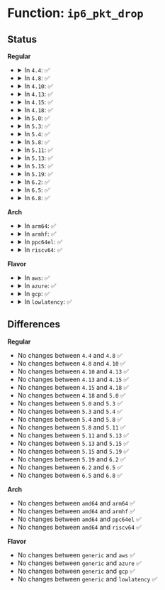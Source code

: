 # Function: <code>ip6_pkt_drop</code>

## Status
<b>Regular</b>
<ul>
<li>
<details>
<summary>In <code>4.4</code>: ✅</summary>

```c
int ip6_pkt_drop(struct sk_buff *skb, u8 code, int ipstats_mib_noroutes);
```

**Collision:** Unique Static

**Inline:** No

**Transformation:** False

**Instances:**

```
In net/ipv6/route.c (ffffffff817d3a90)
Location: net/ipv6/route.c:2442
Inline: False
Direct callers:
  - net/ipv6/route.c:ip6_pkt_discard
  - net/ipv6/route.c:ip6_pkt_discard_out
  - net/ipv6/route.c:ip6_pkt_prohibit
  - net/ipv6/route.c:ip6_pkt_prohibit_out
```
**Symbols:**

```
ffffffff817d3a90-ffffffff817d3b71: ip6_pkt_drop (STB_LOCAL)
```
</details>
</li>
<li>
<details>
<summary>In <code>4.8</code>: ✅</summary>

```c
int ip6_pkt_drop(struct sk_buff *skb, u8 code, int ipstats_mib_noroutes);
```

**Collision:** Unique Static

**Inline:** No

**Transformation:** False

**Instances:**

```
In net/ipv6/route.c (ffffffff81841490)
Location: net/ipv6/route.c:2513
Inline: False
Direct callers:
  - net/ipv6/route.c:ip6_pkt_prohibit_out
  - net/ipv6/route.c:ip6_pkt_prohibit
  - net/ipv6/route.c:ip6_pkt_discard_out
  - net/ipv6/route.c:ip6_pkt_discard
```
**Symbols:**

```
ffffffff81841490-ffffffff81841576: ip6_pkt_drop (STB_LOCAL)
```
</details>
</li>
<li>
<details>
<summary>In <code>4.10</code>: ✅</summary>

```c
int ip6_pkt_drop(struct sk_buff *skb, u8 code, int ipstats_mib_noroutes);
```

**Collision:** Unique Static

**Inline:** No

**Transformation:** False

**Instances:**

```
In net/ipv6/route.c (ffffffff818732f0)
Location: net/ipv6/route.c:2562
Inline: False
Direct callers:
  - net/ipv6/route.c:ip6_pkt_prohibit_out
  - net/ipv6/route.c:ip6_pkt_prohibit
  - net/ipv6/route.c:ip6_pkt_discard_out
  - net/ipv6/route.c:ip6_pkt_discard
```
**Symbols:**

```
ffffffff818732f0-ffffffff818733d6: ip6_pkt_drop (STB_LOCAL)
```
</details>
</li>
<li>
<details>
<summary>In <code>4.13</code>: ✅</summary>

```c
int ip6_pkt_drop(struct sk_buff *skb, u8 code, int ipstats_mib_noroutes);
```

**Collision:** Unique Static

**Inline:** No

**Transformation:** False

**Instances:**

```
In net/ipv6/route.c (ffffffff81897cc0)
Location: net/ipv6/route.c:2646
Inline: False
Direct callers:
  - net/ipv6/route.c:ip6_pkt_prohibit_out
  - net/ipv6/route.c:ip6_pkt_prohibit
  - net/ipv6/route.c:ip6_pkt_discard_out
  - net/ipv6/route.c:ip6_pkt_discard
```
**Symbols:**

```
ffffffff81897cc0-ffffffff81897da4: ip6_pkt_drop (STB_LOCAL)
```
</details>
</li>
<li>
<details>
<summary>In <code>4.15</code>: ✅</summary>

```c
int ip6_pkt_drop(struct sk_buff *skb, u8 code, int ipstats_mib_noroutes);
```

**Collision:** Unique Static

**Inline:** No

**Transformation:** False

**Instances:**

```
In net/ipv6/route.c (ffffffff81919040)
Location: net/ipv6/route.c:3347
Inline: False
Direct callers:
  - net/ipv6/route.c:ip6_pkt_prohibit_out
  - net/ipv6/route.c:ip6_pkt_prohibit
  - net/ipv6/route.c:ip6_pkt_discard_out
  - net/ipv6/route.c:ip6_pkt_discard
```
**Symbols:**

```
ffffffff81919040-ffffffff81919124: ip6_pkt_drop (STB_LOCAL)
```
</details>
</li>
<li>
<details>
<summary>In <code>4.18</code>: ✅</summary>

```c
int ip6_pkt_drop(struct sk_buff *skb, u8 code, int ipstats_mib_noroutes);
```

**Collision:** Unique Static

**Inline:** No

**Transformation:** False

**Instances:**

```
In net/ipv6/route.c (ffffffff819707e0)
Location: net/ipv6/route.c:3691
Inline: False
Direct callers:
  - net/ipv6/route.c:ip6_pkt_prohibit_out
  - net/ipv6/route.c:ip6_pkt_prohibit
  - net/ipv6/route.c:ip6_pkt_discard_out
  - net/ipv6/route.c:ip6_pkt_discard
```
**Symbols:**

```
ffffffff819707e0-ffffffff819708bd: ip6_pkt_drop (STB_LOCAL)
```
</details>
</li>
<li>
<details>
<summary>In <code>5.0</code>: ✅</summary>

```c
int ip6_pkt_drop(struct sk_buff *skb, u8 code, int ipstats_mib_noroutes);
```

**Collision:** Unique Static

**Inline:** No

**Transformation:** False

**Instances:**

```
In net/ipv6/route.c (ffffffff819a6410)
Location: net/ipv6/route.c:3671
Inline: False
Direct callers:
  - net/ipv6/route.c:ip6_pkt_prohibit_out
  - net/ipv6/route.c:ip6_pkt_prohibit
  - net/ipv6/route.c:ip6_pkt_discard_out
  - net/ipv6/route.c:ip6_pkt_discard
```
**Symbols:**

```
ffffffff819a6410-ffffffff819a64ed: ip6_pkt_drop (STB_LOCAL)
```
</details>
</li>
<li>
<details>
<summary>In <code>5.3</code>: ✅</summary>

```c
int ip6_pkt_drop(struct sk_buff *skb, u8 code, int ipstats_mib_noroutes);
```

**Collision:** Unique Static

**Inline:** No

**Transformation:** False

**Instances:**

```
In net/ipv6/route.c (ffffffff81a12af0)
Location: net/ipv6/route.c:4322
Inline: False
Direct callers:
  - net/ipv6/route.c:ip6_pkt_prohibit_out
  - net/ipv6/route.c:ip6_pkt_prohibit
  - net/ipv6/route.c:ip6_pkt_discard_out
  - net/ipv6/route.c:ip6_pkt_discard
```
**Symbols:**

```
ffffffff81a12af0-ffffffff81a12c85: ip6_pkt_drop (STB_LOCAL)
```
</details>
</li>
<li>
<details>
<summary>In <code>5.4</code>: ✅</summary>

```c
int ip6_pkt_drop(struct sk_buff *skb, u8 code, int ipstats_mib_noroutes);
```

**Collision:** Unique Static

**Inline:** No

**Transformation:** False

**Instances:**

```
In net/ipv6/route.c (ffffffff81a496e0)
Location: net/ipv6/route.c:4335
Inline: False
Direct callers:
  - net/ipv6/route.c:ip6_pkt_prohibit_out
  - net/ipv6/route.c:ip6_pkt_prohibit
  - net/ipv6/route.c:ip6_pkt_discard_out
  - net/ipv6/route.c:ip6_pkt_discard
```
**Symbols:**

```
ffffffff81a496e0-ffffffff81a49875: ip6_pkt_drop (STB_LOCAL)
```
</details>
</li>
<li>
<details>
<summary>In <code>5.8</code>: ✅</summary>

```c
int ip6_pkt_drop(struct sk_buff *skb, u8 code, int ipstats_mib_noroutes);
```

**Collision:** Unique Static

**Inline:** No

**Transformation:** False

**Instances:**

```
In net/ipv6/route.c (ffffffff81b40130)
Location: net/ipv6/route.c:4376
Inline: False
Direct callers:
  - net/ipv6/route.c:ip6_pkt_prohibit_out
  - net/ipv6/route.c:ip6_pkt_prohibit
  - net/ipv6/route.c:ip6_pkt_discard_out
  - net/ipv6/route.c:ip6_pkt_discard
```
**Symbols:**

```
ffffffff81b40130-ffffffff81b402b1: ip6_pkt_drop (STB_LOCAL)
```
</details>
</li>
<li>
<details>
<summary>In <code>5.11</code>: ✅</summary>

```c
int ip6_pkt_drop(struct sk_buff *skb, u8 code, int ipstats_mib_noroutes);
```

**Collision:** Unique Static

**Inline:** No

**Transformation:** False

**Instances:**

```
In net/ipv6/route.c (ffffffff81b4eb10)
Location: net/ipv6/route.c:4360
Inline: False
Direct callers:
  - net/ipv6/route.c:ip6_pkt_prohibit_out
  - net/ipv6/route.c:ip6_pkt_prohibit
  - net/ipv6/route.c:ip6_pkt_discard_out
  - net/ipv6/route.c:ip6_pkt_discard
```
**Symbols:**

```
ffffffff81b4eb10-ffffffff81b4ec9c: ip6_pkt_drop (STB_LOCAL)
```
</details>
</li>
<li>
<details>
<summary>In <code>5.13</code>: ✅</summary>

```c
int ip6_pkt_drop(struct sk_buff *skb, u8 code, int ipstats_mib_noroutes);
```

**Collision:** Unique Static

**Inline:** No

**Transformation:** False

**Instances:**

```
In net/ipv6/route.c (ffffffff81b3c940)
Location: net/ipv6/route.c:4375
Inline: False
Direct callers:
  - net/ipv6/route.c:ip6_pkt_prohibit_out
  - net/ipv6/route.c:ip6_pkt_prohibit
  - net/ipv6/route.c:ip6_pkt_discard_out
  - net/ipv6/route.c:ip6_pkt_discard
```
**Symbols:**

```
ffffffff81b3c940-ffffffff81b3cacc: ip6_pkt_drop (STB_LOCAL)
```
</details>
</li>
<li>
<details>
<summary>In <code>5.15</code>: ✅</summary>

```c
int ip6_pkt_drop(struct sk_buff *skb, u8 code, int ipstats_mib_noroutes);
```

**Collision:** Unique Static

**Inline:** No

**Transformation:** False

**Instances:**

```
In net/ipv6/route.c (ffffffff81c03260)
Location: net/ipv6/route.c:4505
Inline: False
Direct callers:
  - net/ipv6/route.c:ip6_pkt_prohibit_out
  - net/ipv6/route.c:ip6_pkt_prohibit
  - net/ipv6/route.c:ip6_pkt_discard_out
  - net/ipv6/route.c:ip6_pkt_discard
```
**Symbols:**

```
ffffffff81c03260-ffffffff81c03462: ip6_pkt_drop (STB_LOCAL)
```
</details>
</li>
<li>
<details>
<summary>In <code>5.19</code>: ✅</summary>

```c
int ip6_pkt_drop(struct sk_buff *skb, u8 code, int ipstats_mib_noroutes);
```

**Collision:** Unique Static

**Inline:** No

**Transformation:** False

**Instances:**

```
In net/ipv6/route.c (ffffffff81d9d1b0)
Location: net/ipv6/route.c:4481
Inline: False
Direct callers:
  - net/ipv6/route.c:ip6_pkt_prohibit_out
  - net/ipv6/route.c:ip6_pkt_prohibit
  - net/ipv6/route.c:ip6_pkt_discard_out
  - net/ipv6/route.c:ip6_pkt_discard
```
**Symbols:**

```
ffffffff81d9d1b0-ffffffff81d9d3f9: ip6_pkt_drop (STB_LOCAL)
```
</details>
</li>
<li>
<details>
<summary>In <code>6.2</code>: ✅</summary>

```c
int ip6_pkt_drop(struct sk_buff *skb, u8 code, int ipstats_mib_noroutes);
```

**Collision:** Unique Static

**Inline:** No

**Transformation:** False

**Instances:**

```
In net/ipv6/route.c (ffffffff81f6c0e0)
Location: net/ipv6/route.c:4481
Inline: False
Direct callers:
  - net/ipv6/route.c:ip6_pkt_prohibit_out
  - net/ipv6/route.c:ip6_pkt_prohibit
  - net/ipv6/route.c:ip6_pkt_discard_out
  - net/ipv6/route.c:ip6_pkt_discard
```
**Symbols:**

```
ffffffff81f6c0e0-ffffffff81f6c329: ip6_pkt_drop (STB_LOCAL)
```
</details>
</li>
<li>
<details>
<summary>In <code>6.5</code>: ✅</summary>

```c
int ip6_pkt_drop(struct sk_buff *skb, u8 code, int ipstats_mib_noroutes);
```

**Collision:** Unique Static

**Inline:** No

**Transformation:** False

**Instances:**

```
In net/ipv6/route.c (ffffffff81fcc210)
Location: net/ipv6/route.c:4479
Inline: False
Direct callers:
  - net/ipv6/route.c:ip6_pkt_prohibit_out
  - net/ipv6/route.c:ip6_pkt_prohibit
  - net/ipv6/route.c:ip6_pkt_discard_out
  - net/ipv6/route.c:ip6_pkt_discard
```
**Symbols:**

```
ffffffff81fcc210-ffffffff81fcc464: ip6_pkt_drop (STB_LOCAL)
```
</details>
</li>
<li>
<details>
<summary>In <code>6.8</code>: ✅</summary>

```c
int ip6_pkt_drop(struct sk_buff *skb, u8 code, int ipstats_mib_noroutes);
```

**Collision:** Unique Static

**Inline:** No

**Transformation:** False

**Instances:**

```
In net/ipv6/route.c (ffffffff820999f0)
Location: net/ipv6/route.c:4481
Inline: False
Direct callers:
  - net/ipv6/route.c:ip6_pkt_prohibit_out
  - net/ipv6/route.c:ip6_pkt_prohibit
  - net/ipv6/route.c:ip6_pkt_discard_out
  - net/ipv6/route.c:ip6_pkt_discard
```
**Symbols:**

```
ffffffff820999f0-ffffffff82099c47: ip6_pkt_drop (STB_LOCAL)
```
</details>
</li>
</ul>
<b>Arch</b>
<ul>
<li>
<details>
<summary>In <code>arm64</code>: ✅</summary>

```c
int ip6_pkt_drop(struct sk_buff *skb, u8 code, int ipstats_mib_noroutes);
```

**Collision:** Unique Static

**Inline:** No

**Transformation:** False

**Instances:**

```
In net/ipv6/route.c (ffff800010d11dd8)
Location: net/ipv6/route.c:4335
Inline: False
Direct callers:
  - net/ipv6/route.c:ip6_pkt_prohibit_out
  - net/ipv6/route.c:ip6_pkt_prohibit
  - net/ipv6/route.c:ip6_pkt_discard_out
  - net/ipv6/route.c:ip6_pkt_discard
```
**Symbols:**

```
ffff800010d11dd8-ffff800010d11fb8: ip6_pkt_drop (STB_LOCAL)
```
</details>
</li>
<li>
<details>
<summary>In <code>armhf</code>: ✅</summary>

```c
int ip6_pkt_drop(struct sk_buff *skb, u8 code, int ipstats_mib_noroutes);
```

**Collision:** Unique Static

**Inline:** No

**Transformation:** False

**Instances:**

```
In net/ipv6/route.c (c0e12b28)
Location: net/ipv6/route.c:4335
Inline: False
Direct callers:
  - net/ipv6/route.c:ip6_pkt_prohibit_out
  - net/ipv6/route.c:ip6_pkt_prohibit
  - net/ipv6/route.c:ip6_pkt_discard_out
  - net/ipv6/route.c:ip6_pkt_discard
```
**Symbols:**

```
c0e12b28-c0e12e70: ip6_pkt_drop (STB_LOCAL)
```
</details>
</li>
<li>
<details>
<summary>In <code>ppc64el</code>: ✅</summary>

```c
int ip6_pkt_drop(struct sk_buff *skb, u8 code, int ipstats_mib_noroutes);
```

**Collision:** Unique Static

**Inline:** No

**Transformation:** False

**Instances:**

```
In net/ipv6/route.c (c000000000e37db0)
Location: net/ipv6/route.c:4335
Inline: False
Direct callers:
  - net/ipv6/route.c:ip6_pkt_prohibit_out
  - net/ipv6/route.c:ip6_pkt_prohibit
  - net/ipv6/route.c:ip6_pkt_discard_out
  - net/ipv6/route.c:ip6_pkt_discard
```
**Symbols:**

```
c000000000e37db0-c000000000e38024: ip6_pkt_drop (STB_LOCAL)
```
</details>
</li>
<li>
<details>
<summary>In <code>riscv64</code>: ✅</summary>

```c
int ip6_pkt_drop(struct sk_buff *skb, u8 code, int ipstats_mib_noroutes);
```

**Collision:** Unique Static

**Inline:** No

**Transformation:** False

**Instances:**

```
In net/ipv6/route.c (ffffffe000853ddc)
Location: net/ipv6/route.c:4335
Inline: False
Direct callers:
  - net/ipv6/route.c:ip6_pkt_prohibit_out
  - net/ipv6/route.c:ip6_pkt_prohibit
  - net/ipv6/route.c:ip6_pkt_discard_out
  - net/ipv6/route.c:ip6_pkt_discard
```
**Symbols:**

```
ffffffe000853ddc-ffffffe000853fbe: ip6_pkt_drop (STB_LOCAL)
```
</details>
</li>
</ul>
<b>Flavor</b>
<ul>
<li>
<details>
<summary>In <code>aws</code>: ✅</summary>

```c
int ip6_pkt_drop(struct sk_buff *skb, u8 code, int ipstats_mib_noroutes);
```

**Collision:** Unique Static

**Inline:** No

**Transformation:** False

**Instances:**

```
In net/ipv6/route.c (ffffffff819e8d70)
Location: net/ipv6/route.c:4335
Inline: False
Direct callers:
  - net/ipv6/route.c:ip6_pkt_prohibit_out
  - net/ipv6/route.c:ip6_pkt_prohibit
  - net/ipv6/route.c:ip6_pkt_discard_out
  - net/ipv6/route.c:ip6_pkt_discard
```
**Symbols:**

```
ffffffff819e8d70-ffffffff819e8f05: ip6_pkt_drop (STB_LOCAL)
```
</details>
</li>
<li>
<details>
<summary>In <code>azure</code>: ✅</summary>

```c
int ip6_pkt_drop(struct sk_buff *skb, u8 code, int ipstats_mib_noroutes);
```

**Collision:** Unique Static

**Inline:** No

**Transformation:** False

**Instances:**

```
In net/ipv6/route.c (ffffffff819a5b30)
Location: net/ipv6/route.c:4335
Inline: False
Direct callers:
  - net/ipv6/route.c:ip6_pkt_prohibit_out
  - net/ipv6/route.c:ip6_pkt_prohibit
  - net/ipv6/route.c:ip6_pkt_discard_out
  - net/ipv6/route.c:ip6_pkt_discard
```
**Symbols:**

```
ffffffff819a5b30-ffffffff819a5cc5: ip6_pkt_drop (STB_LOCAL)
```
</details>
</li>
<li>
<details>
<summary>In <code>gcp</code>: ✅</summary>

```c
int ip6_pkt_drop(struct sk_buff *skb, u8 code, int ipstats_mib_noroutes);
```

**Collision:** Unique Static

**Inline:** No

**Transformation:** False

**Instances:**

```
In net/ipv6/route.c (ffffffff81a537f0)
Location: net/ipv6/route.c:4335
Inline: False
Direct callers:
  - net/ipv6/route.c:ip6_pkt_prohibit_out
  - net/ipv6/route.c:ip6_pkt_prohibit
  - net/ipv6/route.c:ip6_pkt_discard_out
  - net/ipv6/route.c:ip6_pkt_discard
```
**Symbols:**

```
ffffffff81a537f0-ffffffff81a53985: ip6_pkt_drop (STB_LOCAL)
```
</details>
</li>
<li>
<details>
<summary>In <code>lowlatency</code>: ✅</summary>

```c
int ip6_pkt_drop(struct sk_buff *skb, u8 code, int ipstats_mib_noroutes);
```

**Collision:** Unique Static

**Inline:** No

**Transformation:** False

**Instances:**

```
In net/ipv6/route.c (ffffffff81a5f7e0)
Location: net/ipv6/route.c:4335
Inline: False
Direct callers:
  - net/ipv6/route.c:ip6_pkt_prohibit_out
  - net/ipv6/route.c:ip6_pkt_prohibit
  - net/ipv6/route.c:ip6_pkt_discard_out
  - net/ipv6/route.c:ip6_pkt_discard
```
**Symbols:**

```
ffffffff81a5f7e0-ffffffff81a5f975: ip6_pkt_drop (STB_LOCAL)
```
</details>
</li>
</ul>

## Differences
<b>Regular</b>
<ul>
<li>
No changes between <code>4.4</code> and <code>4.8</code> ✅
</li>
<li>
No changes between <code>4.8</code> and <code>4.10</code> ✅
</li>
<li>
No changes between <code>4.10</code> and <code>4.13</code> ✅
</li>
<li>
No changes between <code>4.13</code> and <code>4.15</code> ✅
</li>
<li>
No changes between <code>4.15</code> and <code>4.18</code> ✅
</li>
<li>
No changes between <code>4.18</code> and <code>5.0</code> ✅
</li>
<li>
No changes between <code>5.0</code> and <code>5.3</code> ✅
</li>
<li>
No changes between <code>5.3</code> and <code>5.4</code> ✅
</li>
<li>
No changes between <code>5.4</code> and <code>5.8</code> ✅
</li>
<li>
No changes between <code>5.8</code> and <code>5.11</code> ✅
</li>
<li>
No changes between <code>5.11</code> and <code>5.13</code> ✅
</li>
<li>
No changes between <code>5.13</code> and <code>5.15</code> ✅
</li>
<li>
No changes between <code>5.15</code> and <code>5.19</code> ✅
</li>
<li>
No changes between <code>5.19</code> and <code>6.2</code> ✅
</li>
<li>
No changes between <code>6.2</code> and <code>6.5</code> ✅
</li>
<li>
No changes between <code>6.5</code> and <code>6.8</code> ✅
</li>
</ul>
<b>Arch</b>
<ul>
<li>
No changes between <code>amd64</code> and <code>arm64</code> ✅
</li>
<li>
No changes between <code>amd64</code> and <code>armhf</code> ✅
</li>
<li>
No changes between <code>amd64</code> and <code>ppc64el</code> ✅
</li>
<li>
No changes between <code>amd64</code> and <code>riscv64</code> ✅
</li>
</ul>
<b>Flavor</b>
<ul>
<li>
No changes between <code>generic</code> and <code>aws</code> ✅
</li>
<li>
No changes between <code>generic</code> and <code>azure</code> ✅
</li>
<li>
No changes between <code>generic</code> and <code>gcp</code> ✅
</li>
<li>
No changes between <code>generic</code> and <code>lowlatency</code> ✅
</li>
</ul>
